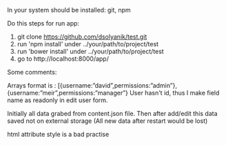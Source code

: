 In your system should be installed: git, npm

Do this steps for run app:

1. git clone https://github.com/dsolyanik/test.git
2. run 'npm install' under ../your/path/to/project/test
3. run 'bower install' under ../your/path/to/project/test
4. go to http://localhost:8000/app/


Some comments:

 Arrays format is : [{username:”david”,permissions:”admin”},{username:”meir”,permissions:”manager”}
 User hasn't id, thus I make field name as readonly in edit user form.

   Initially all data grabed from content.json file.
   Then after add/edit this data saved not on external storage (All new data after restart would be lost)

   html attribute style is a bad practise

